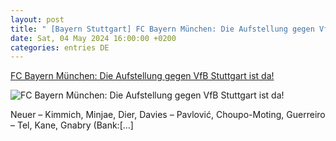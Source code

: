 ```yaml
---
layout: post
title: " [Bayern Stuttgart] FC Bayern München: Die Aufstellung gegen VfB Stuttgart ist da!"
date: Sat, 04 May 2024 16:00:00 +0200
categories: entries DE
---
```

[FC Bayern München: Die Aufstellung gegen VfB Stuttgart ist da!](https://www.ligainsider.de/fc-bayern-muenchen/1/fc-bayern-muenchen-die-aufstellung-gegen-vfb-stuttgart-ist-da-357077/)

![FC Bayern München: Die Aufstellung gegen VfB Stuttgart ist da!](https://cdn.ligainsider.de/images/article/team/big/fc-bayern-muenchen-wappen.jpg)

Neuer – Kimmich, Minjae, Dier, Davies – Pavlović, Choupo-Moting, Guerreiro – Tel, Kane, Gnabry (Bank:[…]

